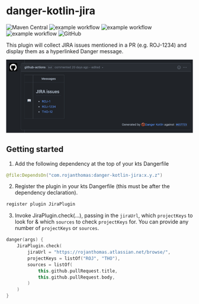 # danger-kotlin-jira

![Maven Central](https://img.shields.io/maven-central/v/com.rojanthomas/danger-kotlin-jira)
![example workflow](https://github.com/rojanthomas/danger-kotlin-jira/actions/workflows/pr_danger.yml/badge.svg)
![example workflow](https://github.com/rojanthomas/danger-kotlin-jira/actions/workflows/pr_tests.yml/badge.svg)
![example workflow](https://github.com/rojanthomas/danger-kotlin-jira/actions/workflows/publish.yml/badge.svg)
![GitHub](https://img.shields.io/github/license/rojanthomas/danger-kotlin-jira)

This plugin will collect JIRA issues mentioned in a PR (e.g. ROJ-1234) and display them as a hyperlinked Danger message.

![Screenshot](./images/danger_message.png)

## Getting started

1. Add the following dependency at the top of your kts Dangerfile

```kotlin
@file:DependsOn("com.rojanthomas:danger-kotlin-jira:x.y.z")
```

2. Register the plugin in your kts Dangerfile (this must be after the dependency declaration).

```kotlin
register plugin JiraPlugin
```

3. Invoke JiraPlugin.check(...), passing in the `jiraUrl`, which `projectKeys` to look for & which `sources` to check `projectKeys` for. You can provide any number of `projectKeys` or `sources`.

```kotlin
danger(args) {
    JiraPlugin.check(
        jiraUrl = "https://rojanthomas.atlassian.net/browse/",
        projectKeys = listOf("ROJ", "THO"),
        sources = listOf(
            this.github.pullRequest.title,
            this.github.pullRequest.body,
        )
    )
}
```